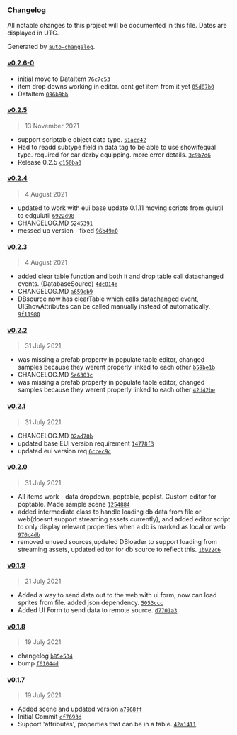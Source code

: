 ### Changelog

All notable changes to this project will be documented in this file. Dates are displayed in UTC.

Generated by [`auto-changelog`](https://github.com/CookPete/auto-changelog).

#### [v0.2.6-0](https://github.com/ChrisAshtear/EUIDatasources/compare/v0.2.5...v0.2.6-0)

- initial move to DataItem [`76c7c53`](https://github.com/ChrisAshtear/EUIDatasources/commit/76c7c53c683736bce76322f6d5192c442697e37e)
- item drop downs working in editor. cant get item from it yet [`05d07b0`](https://github.com/ChrisAshtear/EUIDatasources/commit/05d07b04d8397240aa785187784e98d1b590b806)
- DataItem [`096b9bb`](https://github.com/ChrisAshtear/EUIDatasources/commit/096b9bb486ba713b30490748cefbad1fa6be4c65)

#### [v0.2.5](https://github.com/ChrisAshtear/EUIDatasources/compare/v0.2.4...v0.2.5)

> 13 November 2021

- support scriptable object data type. [`51acd42`](https://github.com/ChrisAshtear/EUIDatasources/commit/51acd426df934bc3e672c9dffa61530966bcd018)
- Had to readd subtype field in data tag to be able to use showifequal type. required for car derby equipping. more error details. [`3c9b7d6`](https://github.com/ChrisAshtear/EUIDatasources/commit/3c9b7d652f9cbe94aa2c7a1a57469b095399289e)
- Release 0.2.5 [`c150ba0`](https://github.com/ChrisAshtear/EUIDatasources/commit/c150ba04d5b3bd5786224fcf6f42e61bbf1cf52e)

#### [v0.2.4](https://github.com/ChrisAshtear/EUIDatasources/compare/v0.2.3...v0.2.4)

> 4 August 2021

- updated to work with eui base update 0.1.11 moving scripts from guiutil to edguiutil [`6922d98`](https://github.com/ChrisAshtear/EUIDatasources/commit/6922d9829f6b561225c7f672d2191f51779c3776)
- CHANGELOG.MD [`5245391`](https://github.com/ChrisAshtear/EUIDatasources/commit/52453918ef17eef02889d50e2619d3adae674da2)
- messed up version - fixed [`96b49e0`](https://github.com/ChrisAshtear/EUIDatasources/commit/96b49e09b1f964a8e7d22886ba508f648721c248)

#### [v0.2.3](https://github.com/ChrisAshtear/EUIDatasources/compare/v0.2.2...v0.2.3)

> 4 August 2021

- added clear table function and both it and drop table call datachanged events. (DatabaseSource) [`4dc814e`](https://github.com/ChrisAshtear/EUIDatasources/commit/4dc814e44fcba368a6fb799efb10c98fad77c032)
- CHANGELOG.MD [`a659eb9`](https://github.com/ChrisAshtear/EUIDatasources/commit/a659eb971a232dfe5a5793dab4d7df906667e745)
- DBsource now has clearTable which calls datachanged event, UIShowAttributes can be called manually instead of automatically. [`9f11980`](https://github.com/ChrisAshtear/EUIDatasources/commit/9f1198010661ea14abcb2656e50688f922768f4d)

#### [v0.2.2](https://github.com/ChrisAshtear/EUIDatasources/compare/v0.2.1...v0.2.2)

> 31 July 2021

- was missing a prefab property in populate table editor, changed samples because they werent properly linked to each other [`b59be1b`](https://github.com/ChrisAshtear/EUIDatasources/commit/b59be1bdd46a34c8d6f349f1b022cba0890d02f5)
- CHANGELOG.MD [`5a6303c`](https://github.com/ChrisAshtear/EUIDatasources/commit/5a6303c1e61836e794f005fcc1bef0448cd58f9f)
- was missing a prefab property in populate table editor, changed samples because they werent properly linked to each other [`42d42be`](https://github.com/ChrisAshtear/EUIDatasources/commit/42d42be6f4b63a91f0fe8134f02059e9d23d144c)

#### [v0.2.1](https://github.com/ChrisAshtear/EUIDatasources/compare/v0.2.0...v0.2.1)

> 31 July 2021

- CHANGELOG.MD [`02ad70b`](https://github.com/ChrisAshtear/EUIDatasources/commit/02ad70bc904a2a84285e82cca16dc742d28b2900)
- updated base EUI version requirement [`14778f3`](https://github.com/ChrisAshtear/EUIDatasources/commit/14778f3c565e52aedea1b32f80a802bb8b573177)
- updated eui version req [`6ccec9c`](https://github.com/ChrisAshtear/EUIDatasources/commit/6ccec9cad63b0c36c13dd2c6cb8ff26aa06fb1ca)

#### [v0.2.0](https://github.com/ChrisAshtear/EUIDatasources/compare/v0.1.9...v0.2.0)

> 31 July 2021

- All items work - data dropdown, poptable, poplist. Custom editor for poptable. Made sample scene [`1254884`](https://github.com/ChrisAshtear/EUIDatasources/commit/125488441d3c54e105355a8e8006a31e333e94bf)
- added intermediate class to handle loading db data from file or web(doesnt support streaming assets currently), and added editor script to only display relevant properties when a db is marked as local or web [`970c4db`](https://github.com/ChrisAshtear/EUIDatasources/commit/970c4db94eac3c36fbab93b1e210ec77b1274a75)
- removed unused sources,updated DBloader to support loading from streaming assets, updated editor for db source to reflect this. [`1b922c6`](https://github.com/ChrisAshtear/EUIDatasources/commit/1b922c637c90802d28bb305cf5e03a14bc334a63)

#### [v0.1.9](https://github.com/ChrisAshtear/EUIDatasources/compare/v0.1.8...v0.1.9)

> 21 July 2021

- Added a way to send data out to the web with ui form, now can load sprites from file. added json dependency. [`5053ccc`](https://github.com/ChrisAshtear/EUIDatasources/commit/5053cccaf52e05fb70020fb3cd21208b0cf94096)
- Added UI Form to send data to remote source. [`d7701a3`](https://github.com/ChrisAshtear/EUIDatasources/commit/d7701a3b2312d16059a1b7cbdefede3f55814b1a)

#### [v0.1.8](https://github.com/ChrisAshtear/EUIDatasources/compare/v0.1.7...v0.1.8)

> 19 July 2021

- changelog [`b85e534`](https://github.com/ChrisAshtear/EUIDatasources/commit/b85e5348c28587ac590bf61eac1665f12821dbd3)
- bump [`f61044d`](https://github.com/ChrisAshtear/EUIDatasources/commit/f61044dad37b0b694d34a72e783bf4549fdd4f40)

#### v0.1.7

> 19 July 2021

- Added scene and updated version [`a7968ff`](https://github.com/ChrisAshtear/EUIDatasources/commit/a7968ff71dcb2d092e15990418b8400b42adc84d)
- Initial Commit [`cf7693d`](https://github.com/ChrisAshtear/EUIDatasources/commit/cf7693d70be5a9c5b4dbdd4ec0494fb4746ccf98)
- Support 'attributes', properties that can be in a table. [`42a1411`](https://github.com/ChrisAshtear/EUIDatasources/commit/42a1411f199f7005306a15154ff0e3b9dfca57e7)
